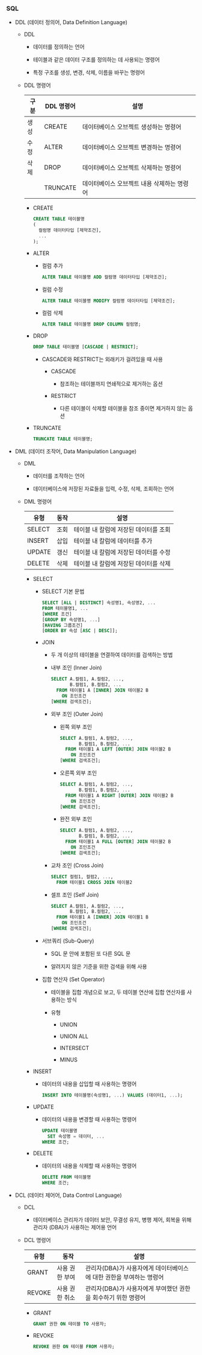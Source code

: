 ### SQL

- DDL (데이터 정의어, Data Definition Language)
  
  - DDL
    
    - 데이터를 정의하는 언어
    
    - 테이블과 같은 데이터 구조를 정의하는 데 사용되는 명령어
    
    - 특정 구조를 생성, 변경, 삭제, 이름을 바꾸는 명령어
  
  - DDL 명령어
    
    | 구분  | DDL 명령어  | 설명                      |
    | --- | -------- | ----------------------- |
    | 생성  | CREATE   | 데이터베이스 오브젝트 생성하는 명령어    |
    | 수정  | ALTER    | 데이터베이스 오브젝트 변경하는 명령어    |
    | 삭제  | DROP     | 데이터베이스 오브젝트 삭제하는 명령어    |
    |     | TRUNCATE | 데이터베이스 오브젝트 내용 삭제하는 명령어 |
    
    - CREATE
      
      ```sql
      CREATE TABLE 테이블명
      (
        컬럼명 데이터타입 [제약조건],
        ...
      );
      ```
    
    - ALTER
      
      - 컬럼 추가
        
        ```sql
        ALTER TABLE 테이블명 ADD 컬럼명 데이터타입 [제약조건];
        ```
      
      - 컬럼 수정
        
        ```sql
        ALTER TABLE 테이블명 MODIFY 컬럼명 데이터타입 [제약조건];
        ```
      
      - 컬럼 삭제
        
        ```sql
        ALTER TABLE 테이블명 DROP COLUMN 컬럼명;
        ```
    
    - DROP
      
      ```sql
      DROP TABLE 테이블명 [CASCADE | RESTRICT];
      ```
      
      - CASCADE와 RESTRICT는 외래키가 걸려있을 때 사용
        
        - CASCADE
          
          - 참조하는 테이블까지 연쇄적으로 제거하는 옵션
        
        - RESTRICT
          
          - 다른 테이블이 삭제할 테이블을 참조 중이면 제거하지 않는 옵션
    
    - TRUNCATE
      
      ```sql
      TRUNCATE TABLE 테이블명;
      ```

- DML (데이터 조작어, Data Manipulation Language)
  
  - DML
    
    - 데이터를 조작하는 언어
    
    - 데이터베이스에 저장된 자료들을 입력, 수정, 삭제, 조회하는 언어
  
  - DML 명령어
    
    | 유형     | 동작  | 설명                    |
    | ------ | --- | --------------------- |
    | SELECT | 조회  | 테이블 내 칼럼에 저장된 데이터를 조회 |
    | INSERT | 삽입  | 테이블 내 칼럼에 데이터를 추가     |
    | UPDATE | 갱신  | 테이블 내 칼럼에 저장된 데이터를 수정 |
    | DELETE | 삭제  | 테이블 내 칼럼에 저장된 데이터를 삭제 |
    
    - SELECT
      
      - SELECT 기본 문법
        
        ```sql
        SELECT [ALL | DISTINCT] 속성명1, 속성명2, ...
        FROM 테이블명1, ...
        [WHERE 조건]
        [GROUP BY 속성명1, ...]
        [HAVING 그룹조건]
        [ORDER BY 속성 [ASC | DESC]];
        ```
      
      - JOIN
        
        - 두 개 이상의 테이블을 연결하여 데이터를 검색하는 방법
        
        - 내부 조인 (Inner Join)
          
          ```sql
          SELECT A.컬럼1, A.컬럼2, ...,
                 B.컬럼1, B.컬럼2, ...
            FROM 테이블1 A [INNER] JOIN 테이블2 B
              ON 조인조건
          [WHERE 검색조건];
          ```
        
        - 외부 조인 (Outer Join)
          
          - 왼쪽 외부 조인
            
            ```sql
            SELECT A.컬럼1, A.컬럼2, ...,
                   B.컬럼1, B.컬럼2, ...
              FROM 테이블1 A LEFT [OUTER] JOIN 테이블2 B
                ON 조인조건
            [WHERE 검색조건];
            ```
          
          - 오른쪽 외부 조인
            
            ```sql
            SELECT A.컬럼1, A.컬럼2, ...,
                   B.컬럼1, B.컬럼2, ...
              FROM 테이블1 A RIGHT [OUTER] JOIN 테이블2 B
                ON 조인조건
            [WHERE 검색조건];
            ```
          
          - 완전 외부 조인
            
            ```sql
            SELECT A.컬럼1, A.컬럼2, ...,
                   B.컬럼1, B.컬럼2, ...
              FROM 테이블1 A FULL [OUTER] JOIN 테이블2 B
                ON 조인조건
            [WHERE 검색조건];
            ```
        
        - 교차 조인 (Cross Join)
          
          ```sql
          SELECT 컬럼1, 컬럼2, ...,
            FROM 테이블1 CROSS JOIN 테이블2
          ```
        
        - 셀프 조인 (Self Join)
          
          ```sql
          SELECT A.컬럼1, A.컬럼2, ...,
                 B.컬럼1, B.컬럼2, ...
            FROM 테이블1 A [INNER] JOIN 테이블1 B
              ON 조인조건
          [WHERE 검색조건];
          ```
      
      - 서브쿼리 (Sub-Query)
        
        - SQL 문 안에 포함된 또 다른 SQL 문
        
        - 알려지지 않은 기준을 위한 검색을 위해 사용
      
      - 집합 연산자 (Set Operator)
        
        - 테이블을 집합 개념으로 보고, 두 테이블 연산에 집합 연산자를 사용하는 방식
        
        - 유형
          
          - UNION
          
          - UNION ALL
          
          - INTERSECT
          
          - MINUS
    
    - INSERT
      
      - 데이터의 내용을 삽입할 때 사용하는 명령어
        
        ```sql
        INSERT INTO 테이블명(속성명1, ...) VALUES (데이터1, ...);
        ```
    
    - UPDATE
      
      - 데이터의 내용을 변경할 때 사용하는 명령어
        
        ```sql
        UPDATE 테이블명
          SET 속성명 = 데이터, ...
        WHERE 조건;
        ```
    
    - DELETE
      
      - 데이터의 내용을 삭제할 때 사용하는 명령어
        
        ```sql
        DELETE FROM 테이블명
        WHERE 조건;
        ```

- DCL (데이터 제어어, Data Control Language)
  
  - DCL
    
    - 데이터베이스 관리자가 데이터 보안, 무결성 유지, 병행 제어, 회복을 위해 관리자 (DBA)가 사용하는 제어용 언어
  
  - DCL 명령어
    
    | 유형     | 동작       | 설명                                      |
    | ------ | -------- | --------------------------------------- |
    | GRANT  | 사용 권한 부여 | 관리자(DBA)가 사용자에게 데이터베이스에 대한 권한을 부여하는 명령어 |
    | REVOKE | 사용 권한 취소 | 관리자(DBA)가 사용자에게 부여했던 권한을 회수하기 위한 명령어    |
    
    - GRANT
      
      ```sql
      GRANT 권한 ON 테이블 TO 사용자;
      ```
    
    - REVOKE
      
      ```sql
      REVOKE 권한 ON 테이블 FROM 사용자;
      ```